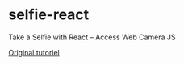 # selfie-react
Take a Selfie with React – Access Web Camera JS

[Original tutoriel](https://bearnithi.com/2020/03/20/take-a-selfie-with-react-access-web-camera-js/)
